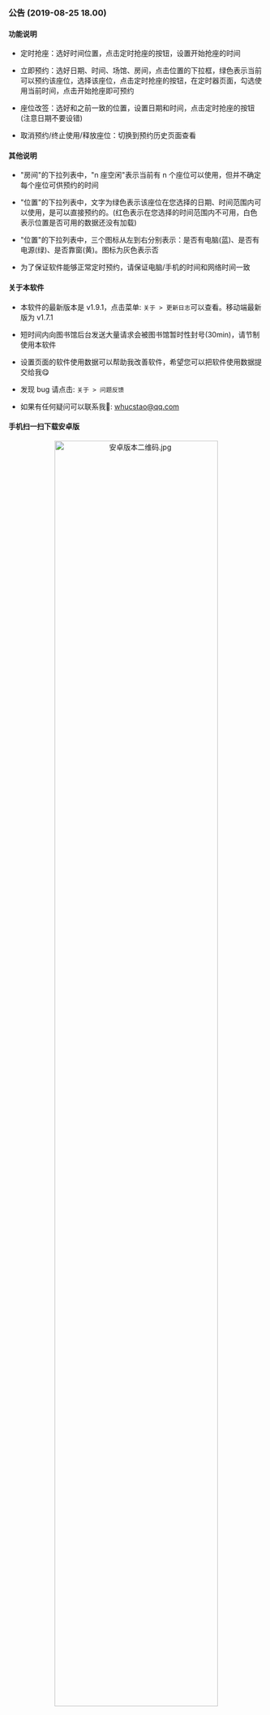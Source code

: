### 公告 (2019-08-25 18.00)

#### 功能说明

- 定时抢座：选好时间位置，点击定时抢座的按钮，设置开始抢座的时间

- 立即预约：选好日期、时间、场馆、房间，点击位置的下拉框，绿色表示当前可以预约该座位，选择该座位，点击定时抢座的按钮，在定时器页面，勾选使用当前时间，点击开始抢座即可预约

- 座位改签：选好和之前一致的位置，设置日期和时间，点击定时抢座的按钮(注意日期不要设错)

- 取消预约/终止使用/释放座位：切换到预约历史页面查看

#### 其他说明

- "房间"的下拉列表中，"n 座空闲"表示当前有 n 个座位可以使用，但并不确定每个座位可供预约的时间

- "位置"的下拉列表中，文字为绿色表示该座位在您选择的日期、时间范围内可以使用，是可以直接预约的。(红色表示在您选择的时间范围内不可用，白色表示位置是否可用的数据还没有加载)

- "位置"的下拉列表中，三个图标从左到右分别表示：是否有电脑(蓝)、是否有电源(绿)、是否靠窗(黄)。图标为灰色表示否

- 为了保证软件能够正常定时预约，请保证电脑/手机的时间和网络时间一致

#### 关于本软件

- 本软件的最新版本是 v1.9.1，点击菜单: `关于 > 更新日志`可以查看。移动端最新版为 v1.7.1

- 短时间内向图书馆后台发送大量请求会被图书馆暂时性封号(30min)，请节制使用本软件

- 设置页面的软件使用数据可以帮助我改善软件，希望您可以把软件使用数据提交给我😋

- 发现 bug 请点击: `关于 > 问题反馈`

- 如果有任何疑问可以联系我📧: whucstao@qq.com

#### 手机扫一扫下载安卓版

<p align="center"><img alt="安卓版本二维码.jpg" src="http://home.cs-tao.cc/github-content/contents/github/whu-library-seat/user-validation/last-android.png" width="80%" height="80%"></p>

#### 欢迎打赏，金额随意~

<p align="center"><img alt="支付宝二维码.jpg" src="https://home.cs-tao.cc/blog/img/alipayimg.jpg" width="80%" height="80%"><br/><span style="color:rgb(0, 204, 0)">支付宝扫一扫</span></p>

<p align="center"><img alt="微信二维码.jpg" src="https://home.cs-tao.cc/blog/img/wechatimg.jpg" width="80%" height="80%"><br/><span style="color:rgb(0, 204, 0)">微信扫一扫</span></p>

#### 祝您使用愉快，学习进步😉
